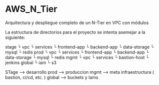 # AWS_N_Tier
Arquitectura y despliegue completo de un N-Tier en VPC con módulos

La estructura de directorios para el proyecto se intenta asemejar a la siguiente:

stage
  └ vpc
  └ services
      └ frontend-app
      └ backend-app
  └ data-storage
      └ mysql
      └ redis
prod
  └ vpc
  └ services
      └ frontend-app
      └ backend-app
  └ data-storage
      └ mysql
      └ redis
mgmt
  └ vpc
  └ services
      └ bastion-host
      └ jenkins
global
  └ iam
  └ s3

STage --> desarrollo
prod --> produccion
mgmt --> meta infraestructura ( bastion, ci/cd, etc. )
global --> buckets y Iams
